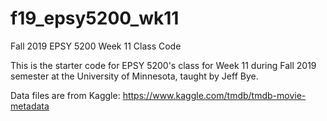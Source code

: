 # f19_epsy5200_wk11
Fall 2019 EPSY 5200 Week 11 Class Code

This is the starter code for EPSY 5200's class for Week 11 during Fall 2019 semester at the University of Minnesota, taught by Jeff Bye.

Data files are from Kaggle: https://www.kaggle.com/tmdb/tmdb-movie-metadata
